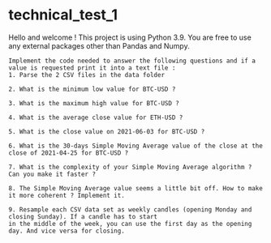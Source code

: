 # technical_test_1

Hello and welcome !
    This project is using Python 3.9.
    You are free to use any external packages other than Pandas and Numpy.

    Implement the code needed to answer the following questions and if a value is requested print it into a text file :
    1. Parse the 2 CSV files in the data folder

    2. What is the minimum low value for BTC-USD ?

    3. What is the maximum high value for BTC-USD ?

    4. What is the average close value for ETH-USD ?

    5. What is the close value on 2021-06-03 for BTC-USD ?

    6. What is the 30-days Simple Moving Average value of the close at the close of 2021-04-25 for BTC-USD ?

    7. What is the complexity of your Simple Moving Average algorithm ? Can you make it faster ?

    8. The Simple Moving Average value seems a little bit off. How to make it more coherent ? Implement it.

    9. Resample each CSV data set as weekly candles (opening Monday and closing Sunday). If a candle has to start
    in the middle of the week, you can use the first day as the opening day. And vice versa for closing.

